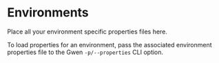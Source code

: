 Environments
============

Place all your environment specific properties files here.

To load properties for an environment, pass the associated environment properties file to the Gwen `-p/--properties` CLI option.
